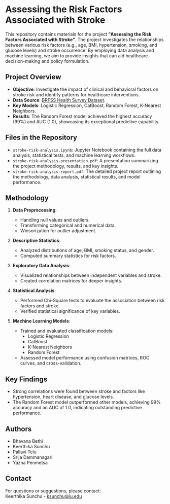 # Assessing the Risk Factors Associated with Stroke

This repository contains materials for the project **"Assessing the Risk Factors Associated with Stroke"**. The project investigates the relationships between various risk factors (e.g., age, BMI, hypertension, smoking, and glucose levels) and stroke occurrence. By employing data analysis and machine learning, we aim to provide insights that can aid healthcare decision-making and policy formulation.

## Project Overview

- **Objective**: Investigate the impact of clinical and behavioral factors on stroke risk and identify patterns for healthcare interventions.
- **Data Source**: [BRFSS Health Survey Dataset](https://www.kaggle.com/datasets/prosperchuks/health-dataset).
- **Key Models**: Logistic Regression, CatBoost, Random Forest, K-Nearest Neighbors.
- **Results**: The Random Forest model achieved the highest accuracy (99%) and AUC (1.0), showcasing its exceptional predictive capability.

## Files in the Repository

- `stroke-risk-analysis.ipynb`: Jupyter Notebook containing the full data analysis, statistical tests, and machine learning workflows.
- `stroke-risk-analysis-presentation.pdf`: A presentation summarizing the project methodology, results, and key insights.
- `stroke-risk-analysis-report.pdf`: The detailed project report outlining the methodology, data analysis, statistical results, and model performance.

## Methodology

1. **Data Preprocessing**:
   - Handling null values and outliers.
   - Transforming categorical and numerical data.
   - Winsorization for outlier adjustment.

2. **Descriptive Statistics**:
   - Analyzed distributions of age, BMI, smoking status, and gender.
   - Computed summary statistics for risk factors.

3. **Exploratory Data Analysis**:
   - Visualized relationships between independent variables and stroke.
   - Created correlation matrices for deeper insights.

4. **Statistical Analysis**:
   - Performed Chi-Square tests to evaluate the association between risk factors and stroke.
   - Verified statistical significance of key variables.

5. **Machine Learning Models**:
   - Trained and evaluated classification models:
     - Logistic Regression
     - CatBoost
     - K-Nearest Neighbors
     - Random Forest
   - Assessed model performance using confusion matrices, ROC curves, and cross-validation.

## Key Findings

- Strong correlations were found between stroke and factors like hypertension, heart disease, and glucose levels.
- The Random Forest model outperformed other models, achieving 99% accuracy and an AUC of 1.0, indicating outstanding predictive performance.

## Authors

- Bhavana Bethi  
- Keerthika Sunchu  
- Pallavi Telu  
- Srija Dammanagari  
- Yazna Penmetsa  

## Contact

For questions or suggestions, please contact:  
Keerthika Sunchu - [ksunchu@iu.edu](mailto:ksunchu@iu.edu)
